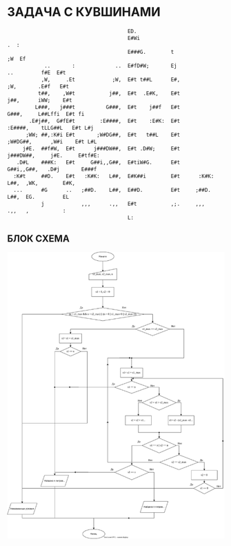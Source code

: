 # ЗАДАЧА С КУВШИНАМИ

                                                       
	                                       ED.                                                     
	                                       E#Wi                                          .  :      
	                                       E###G.        t                              ;W  Ef     
	            ..       :             ..  E#fD#W;       Ej                 ..         f#E  E#t    
	           ,W,     .Et            ;W,  E#t t##L      E#,               ;W,       .E#f   E#t    
	          t##,    ,W#t           j##,  E#t  .E#K,    E#t              j##,      iWW;    E#t    
	         L###,   j###t          G###,  E#t    j##f   E#t             G###,     L##Lffi  E#t fi 
	       .E#j##,  G#fE#t        :E####,  E#t    :E#K:  E#t           :E####,    tLLG##L   E#t L#j
	      ;WW; ##,:K#i E#t       ;W#DG##,  E#t   t##L    E#t          ;W#DG##,      ,W#i    E#t L#L
	     j#E.  ##f#W,  E#t      j###DW##,  E#t .D#W;     E#t         j###DW##,     j#E.     E#tf#E:
	   .D#L    ###K:   E#t     G##i,,G##,  E#tiW#G.      E#t        G##i,,G##,   .D#j       E###f  
	  :K#t     ##D.    E#t   :K#K:   L##,  E#K##i        E#t      :K#K:   L##,  ,WK,        E#K,   
	  ...      #G      ..   ;##D.    L##,  E##D.         E#t     ;##D.    L##,  EG.         EL     
	           j            ,,,      .,,   E#t           ,;.     ,,,      .,,   ,           :      
	                                       L:



## БЛОК СХЕМА

<img src="schema.svg" alt="Alt text" title="Optional title">